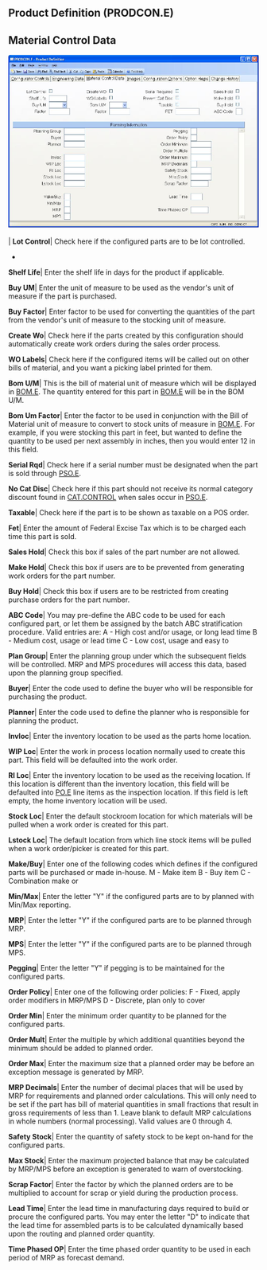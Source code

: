 ## Product Definition (PRODCON.E)
<PageHeader />

## Material Control Data

![](./PRODCON-E-3.jpg)

| **Lot Control**|  Check here if the configured parts are to be lot
controlled.

-  
**Shelf Life**|  Enter the shelf life in days for the product if applicable.

**Buy UM**|  Enter the unit of measure to be used as the vendor's unit of
measure if the part is purchased.

**Buy Factor**|  Enter factor to be used for converting the quantities of the
part from the vendor's unit of measure to the stocking unit of measure.

**Create Wo**|  Check here if the parts created by this configuration should
automatically create work orders during the sales order process.

**WO Labels**|  Check here if the configured items will be called out on other
bills of material, and you want a picking label printed for them.

**Bom U/M**|  This is the bill of material unit of measure which will be
displayed in [BOM.E](../BOM-E/README.md). The quantity entered for this part in
[BOM.E](../BOM-E/README.md) will be in the BOM U/M.

**Bom Um Factor**|  Enter the factor to be used in conjunction with the Bill
of Material unit of measure to convert to stock units of measure in
[BOM.E](../BOM-E/README.md). For example, if you were stocking this part in feet, but
wanted to define the quantity to be used per next assembly in inches, then you
would enter 12 in this field.

**Serial Rqd**|  Check here if a serial number must be designated when the
part is sold through [PSO.E](../PSO-E/README.md).

**No Cat Disc**|  Check here if this part should not receive its normal
category discount found in [CAT.CONTROL](../CAT-CONTROL/README.md) when sales occur in
[PSO.E](../PSO-E/README.md).

**Taxable**|  Check here if the part is to be shown as taxable on a POS order.

**Fet**|  Enter the amount of Federal Excise Tax which is to be charged each
time this part is sold.

**Sales Hold**|  Check this box if sales of the part number are not allowed.

**Make Hold**|  Check this box if users are to be prevented from generating
work orders for the part number.

**Buy Hold**|  Check this box if users are to be restricted from creating
purchase orders for the part number.

**ABC Code**|  You may pre-define the ABC code to be used for each configured
part, or let them be assigned by the batch ABC stratification procedure. Valid
entries are:
A - High cost and/or usage, or long lead time
B - Medium cost, usage or lead time
C - Low cost, usage and easy to

**Plan Group**|  Enter the planning group under which the subsequent fields
will be controlled. MRP and MPS procedures will access this data, based upon
the planning group specified.

**Buyer**|  Enter the code used to define the buyer who will be responsible
for purchasing the product.

**Planner**|  Enter the code used to define the planner who is responsible for
planning the product.

**Invloc**|  Enter the inventory location to be used as the parts home
location.

**WIP Loc**|  Enter the work in process location normally used to create this
part. This field will be defaulted into the work order.

**RI Loc**|  Enter the inventory location to be used as the receiving
location. If this location is different than the inventory location, this
field will be defaulted into [PO.E](../PO-E/README.md) line items as the inspection
location. If this field is left empty, the home inventory location will be
used.

**Stock Loc**|  Enter the default stockroom location for which materials will
be pulled when a work order is created for this part.

**Lstock Loc**|  The default location from which line stock items will be
pulled when a work order/picker is created for this part.

**Make/Buy**|  Enter one of the following codes which defines if the
configured parts will be purchased or made in-house.
M - Make item
B - Buy item
C - Combination make or

**Min/Max**|  Enter the letter "Y" if the configured parts are to by planned
with Min/Max reporting.

**MRP**|  Enter the letter "Y" if the configured parts are to be planned
through MRP.

**MPS**|  Enter the letter "Y" if the configured parts are to be planned
through MPS.

**Pegging**|  Enter the letter "Y" if pegging is to be maintained for the
configured parts.

**Order Policy**|  Enter one of the following order policies:
F - Fixed, apply order modifiers in MRP/MPS
D - Discrete, plan only to cover

**Order Min**|  Enter the minimum order quantity to be planned for the
configured parts.

**Order Mult**|  Enter the multiple by which additional quantities beyond the
minimum should be added to planned order.

**Order Max**|  Enter the maximum size that a planned order may be before an
exception message is generated by MRP.

**MRP Decimals**|  Enter the number of decimal places that will be used by MRP
for requirements and planned order calculations. This will only need to be set
if the part has bill of material quantities in small fractions that result in
gross requirements of less than 1. Leave blank to default MRP calculations in
whole numbers (normal processing). Valid values are 0 through 4.

**Safety Stock**|  Enter the quantity of safety stock to be kept on-hand for
the configured parts.

**Max Stock**|  Enter the maximum projected balance that may be calculated by
MRP/MPS before an exception is generated to warn of overstocking.

**Scrap Factor**|  Enter the factor by which the planned orders are to be
multiplied to account for scrap or yield during the production process.

**Lead Time**|  Enter the lead time in manufacturing days required to build or
procure the configured parts. You may enter the letter "D" to indicate that
the lead time for assembled parts is to be calculated dynamically based upon
the routing and planned order quantity.

**Time Phased OP**|  Enter the time phased order quantity to be used in each
period of MRP as forecast demand.


<badge text= "Version 8.10.57 " vertical="middle" />

<PageFooter />
